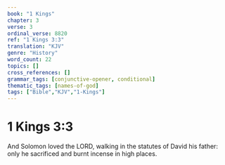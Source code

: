 ```yaml
---
book: "1 Kings"
chapter: 3
verse: 3
ordinal_verse: 8820
ref: "1 Kings 3:3"
translation: "KJV"
genre: "History"
word_count: 22
topics: []
cross_references: []
grammar_tags: [conjunctive-opener, conditional]
thematic_tags: [names-of-god]
tags: ["Bible","KJV","1-Kings"]
---
```


# 1 Kings 3:3

And Solomon loved the LORD, walking in the statutes of David his father: only he sacrificed and burnt incense in high places.

